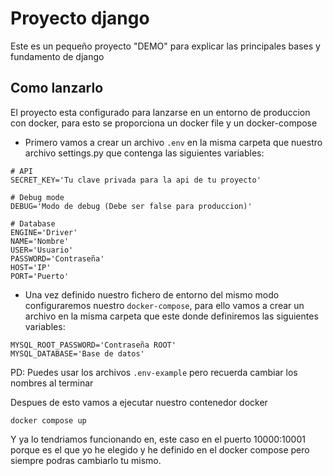# Proyecto django

Este es un pequeño proyecto "DEMO" para explicar las principales bases y fundamento de django

## Como lanzarlo

El proyecto esta configurado para lanzarse en un entorno de produccion con docker, para esto se proporciona un docker file y un docker-compose

- Primero vamos a crear un archivo `.env` en la misma carpeta que nuestro archivo settings.py que contenga las siguientes variables:

```dotenv
# API
SECRET_KEY='Tu clave privada para la api de tu proyecto'

# Debug mode
DEBUG='Modo de debug (Debe ser false para produccion)'

# Database
ENGINE='Driver'
NAME='Nombre'
USER='Usuario'
PASSWORD='Contraseña'
HOST='IP'
PORT='Puerto'
```

- Una vez definido nuestro fichero de entorno del mismo modo configuraremos nuestro `docker-compose`, para ello vamos a crear un archivo en la misma carpeta que este donde definiremos las siguientes variables:

```dotenv
MYSQL_ROOT_PASSWORD='Contraseña ROOT'
MYSQL_DATABASE='Base de datos'
```

PD: Puedes usar los archivos `.env-example` pero recuerda cambiar los nombres al terminar

Despues de esto vamos a ejecutar nuestro contenedor docker

```Docker
docker compose up
```

Y ya lo tendriamos funcionando en, este caso en el puerto 10000:10001 porque es el que yo he elegido y he definido en el docker compose pero siempre podras cambiarlo tu mismo.
